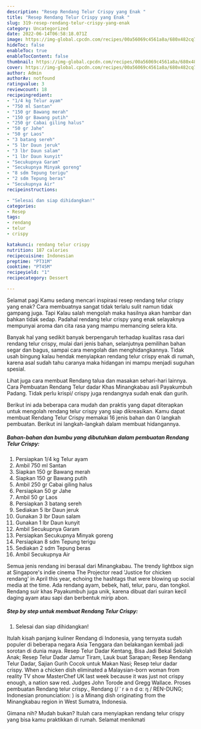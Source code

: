```yaml
---
description: "Resep Rendang Telur Crispy yang Enak "
title: "Resep Rendang Telur Crispy yang Enak "
slug: 319-resep-rendang-telur-crispy-yang-enak
category: Uncategorized
date: 2022-06-14T06:58:18.071Z
image: https://img-global.cpcdn.com/recipes/00a56069c4561a8a/680x482cq70/rendang-telur-crispy-foto-resep-utama.jpg
hideToc: false
enableToc: true
enableTocContent: false
thumbnail: https://img-global.cpcdn.com/recipes/00a56069c4561a8a/680x482cq70/rendang-telur-crispy-foto-resep-utama.jpg
cover: https://img-global.cpcdn.com/recipes/00a56069c4561a8a/680x482cq70/rendang-telur-crispy-foto-resep-utama.jpg
author: Admin
authorAv: notfound
ratingvalue: 3
reviewcount: 18
recipeingredient:
- "1/4 kg Telur ayam"
- "750 ml Santan"
- "150 gr Bawang merah"
- "150 gr Bawang putih"
- "250 gr Cabai giling halus"
- "50 gr Jahe"
- "50 gr Laos"
- "3 batang sereh"
- "5 lbr Daun jeruk"
- "3 lbr Daun salam"
- "1 lbr Daun kunyit"
- "Secukupnya Garam"
- "Secukupnya Minyak goreng"
- "8 sdm Tepung terigu"
- "2 sdm Tepung beras"
- "Secukupnya Air"
recipeinstructions:

- "Selesai dan siap dihidangkan!"
categories:
- Resep
tags:
- rendang
- telur
- crispy

katakunci: rendang telur crispy 
nutrition: 187 calories
recipecuisine: Indonesian
preptime: "PT31M"
cooktime: "PT45M"
recipeyield: "1"
recipecategory: Dessert

---
```



Selamat pagi Kamu sedang mencari inspirasi resep rendang telur crispy yang enak? Cara membuatnya sangat tidak terlalu sulit namun tidak gampang juga. Tapi Kalau salah mengolah maka hasilnya akan hambar dan bahkan tidak sedap. Padahal rendang telur crispy yang enak selayaknya mempunyai aroma dan cita rasa yang mampu memancing selera kita.


Banyak hal yang sedikit banyak berpengaruh terhadap kualitas rasa dari rendang telur crispy, mulai dari jenis bahan, selanjutnya pemilihan bahan segar dan bagus, sampai cara mengolah dan menghidangkannya. Tidak usah bingung kalau hendak menyiapkan rendang telur crispy enak di rumah, karena asal sudah tahu caranya maka hidangan ini mampu menjadi suguhan spesial.

Lihat juga cara membuat Rendang talua dan masakan sehari-hari lainnya. Cara Pembuatan Rendang Telur dadar Khas Minangkabau asli Payakumbuh Padang. Tidak perlu krispi/ crispy juga rendangnya sudah enak dan gurih.


Berikut ini ada beberapa cara mudah dan praktis yang dapat diterapkan untuk mengolah rendang telur crispy yang siap dikreasikan. Kamu dapat membuat Rendang Telur Crispy memakai 16 jenis bahan dan 0 langkah pembuatan. Berikut ini langkah-langkah dalam membuat hidangannya.

<!--inarticleads1-->

##### Bahan-bahan dan bumbu yang dibutuhkan dalam pembuatan Rendang Telur Crispy:

1. Persiapkan 1/4 kg Telur ayam
1. Ambil 750 ml Santan
1. Siapkan 150 gr Bawang merah
1. Siapkan 150 gr Bawang putih
1. Ambil 250 gr Cabai giling halus
1. Persiapkan 50 gr Jahe
1. Ambil 50 gr Laos
1. Persiapkan 3 batang sereh
1. Sediakan 5 lbr Daun jeruk
1. Gunakan 3 lbr Daun salam
1. Gunakan 1 lbr Daun kunyit
1. Ambil Secukupnya Garam
1. Persiapkan Secukupnya Minyak goreng
1. Persiapkan 8 sdm Tepung terigu
1. Sediakan 2 sdm Tepung beras
1. Ambil Secukupnya Air


Semua jenis rendang ini berasal dari Minangkabau. The trendy lightbox sign at Singapore&#39;s indie cinema The Projector read &#39;Justice for chicken rendang&#39; in April this year, echoing the hashtags that were blowing up social media at the time. Ada rendang ayam, bebek, hati, telur, paru, dan tongkol. Rendang suir khas Payakumbuh juga unik, karena dibuat dari suiran kecil daging ayam atau sapi dan berbentuk mirip abon. 

<!--inarticleads2-->

##### Step by step untuk membuat Rendang Telur Crispy:


1. Selesai dan siap dihidangkan!

Itulah kisah panjang kuliner Rendang di Indonesia, yang ternyata sudah populer di beberapa negara Asia Tenggara dan belakangan kembali jadi sorotan di dunia maya. Resep Telur Dadar Kentang, Bisa Jadi Bekal Sekolah Anak; Resep Telur Dadar Jamur Tiram, Lauk buat Sarapan; Resep Rendang Telur Dadar, Sajian Gurih Cocok untuk Makan Nasi; Resep telur dadar crispy. When a chicken dish eliminated a Malaysian-born woman from reality TV show MasterChef UK last week because it was just not crispy enough, a nation saw red. Judges John Torode and Gregg Wallace. Proses pembuatan Rendang telur crispy., Rendang (/ ˈ r ə n d ɑː ŋ / REN-DUNG; Indonesian pronunciation: ) is a Minang dish originating from the Minangkabau region in West Sumatra, Indonesia. 

Gimana nih? Mudah bukan? Itulah cara menyiapkan rendang telur crispy yang bisa kamu praktikkan di rumah. Selamat menikmati
